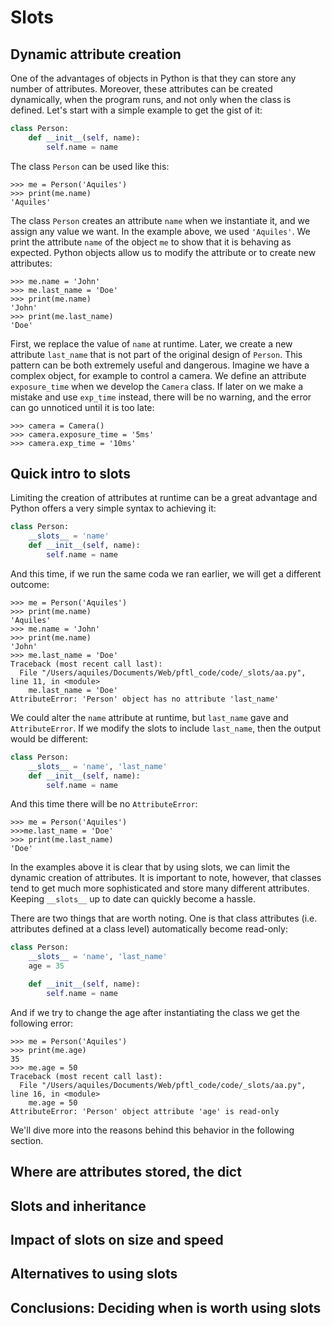 # Slots

## Dynamic attribute creation
One of the advantages of objects in Python is that they can store any number of attributes. Moreover, these attributes can be created dynamically, when the program runs, and not only when the class is defined. Let's start with a simple example to get the gist of it:

```python
class Person:
    def __init__(self, name):
        self.name = name
```

The class ``Person`` can be used like this:

```pycon
>>> me = Person('Aquiles')
>>> print(me.name)
'Aquiles'
```

The class ``Person`` creates an attribute ``name`` when we instantiate it, and we assign any value we want. In the example above, we used ``'Aquiles'``. We print the attribute ``name`` of the object ``me`` to show that it is behaving as expected. Python objects allow us to modify the attribute or to create new attributes:

```pycon
>>> me.name = 'John'
>>> me.last_name = 'Doe'
>>> print(me.name)
'John'
>>> print(me.last_name)
'Doe'
```

First, we replace the value of ``name`` at runtime. Later, we create a new attribute ``last_name`` that is not part of the original design of ``Person``. This pattern can be both extremely useful and dangerous. Imagine we have a complex object, for example to control a camera. We define an attribute ``exposure_time`` when we develop the ``Camera`` class. If later on we make a mistake and use ``exp_time`` instead, there will be no warning, and the error can go unnoticed until it is too late:

```pycon
>>> camera = Camera()
>>> camera.exposure_time = '5ms'
>>> camera.exp_time = '10ms'
```

## Quick intro to slots
Limiting the creation of attributes at runtime can be a great advantage and Python offers a very simple syntax to achieving it:

```python
class Person:
    __slots__ = 'name'
    def __init__(self, name):
        self.name = name
```

And this time, if we run the same coda we ran earlier, we will get a different outcome:

```pycon
>>> me = Person('Aquiles')  
>>> print(me.name)  
'Aquiles'
>>> me.name = 'John'  
>>> print(me.name)  
'John'
>>> me.last_name = 'Doe'
Traceback (most recent call last):
  File "/Users/aquiles/Documents/Web/pftl_code/code/_slots/aa.py", line 11, in <module>
    me.last_name = 'Doe'
AttributeError: 'Person' object has no attribute 'last_name'
```

We could alter the ``name`` attribute at runtime, but ``last_name`` gave and ``AttributeError``. If we modify the slots to include ``last_name``, then the output would be different:

```python
class Person:
    __slots__ = 'name', 'last_name'
    def __init__(self, name):
        self.name = name
```

And this time there will be no ``AttributeError``:

```pycon
>>> me = Person('Aquiles')
>>>me.last_name = 'Doe'
>>> print(me.last_name)
'Doe'
```

In the examples above it is clear that by using slots, we can limit the dynamic creation of attributes. It is important to note, however, that classes tend to get much more sophisticated and store many different attributes. Keeping ``__slots__`` up to date can quickly become a hassle. 

There are two things that are worth noting. One is that class attributes (i.e. attributes defined at a class level) automatically become read-only:

```python
class Person:
    __slots__ = 'name', 'last_name'
    age = 35

    def __init__(self, name):
        self.name = name
```

And if we try to change the age after instantiating the class we get the following error:

```pycon
>>> me = Person('Aquiles')
>>> print(me.age)
35
>>> me.age = 50
Traceback (most recent call last):
  File "/Users/aquiles/Documents/Web/pftl_code/code/_slots/aa.py", line 16, in <module>
    me.age = 50
AttributeError: 'Person' object attribute 'age' is read-only
```

We'll dive more into the reasons behind this behavior in the following section. 

## Where are attributes stored, the __dict__

## Slots and inheritance

## Impact of slots on size and speed

## Alternatives to using slots

## Conclusions: Deciding when is worth using slots
